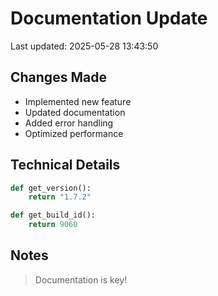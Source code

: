 # Documentation Update

Last updated: 2025-05-28 13:43:50

## Changes Made
- Implemented new feature
- Updated documentation
- Added error handling
- Optimized performance

## Technical Details
```python
def get_version():
    return "1.7.2"

def get_build_id():
    return 9060
```

## Notes
> Documentation is key!
